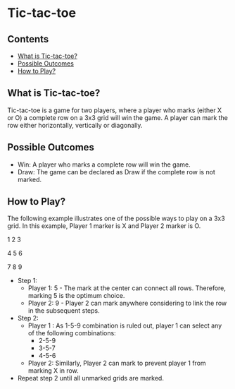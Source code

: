 # Tic-tac-toe
## Contents
* [What is Tic-tac-toe?](What-is-Tic-tac-toe?)
* [Possible Outcomes](Possible-Outcomes)
* [How to Play?](How-to-Play?)

## What is Tic-tac-toe?

Tic-tac-toe is a game for two players, where a player who marks (either X or O) a complete row on a 3x3 grid will win the game. A player can mark the row either horizontally, vertically or diagonally.

## Possible Outcomes
* Win: A player who marks a complete row will win the game.
* Draw: The game can be declared as Draw if the complete row is not marked.

## How to Play?
The following example illustrates one of the possible ways to play on a 3x3 grid. In this example, Player 1 marker is X and Player 2 marker is O.

 1 2 3
 
 4 5 6
 
 7 8 9

* Step 1: 
  * Player 1: 5 - The mark at the center can connect all rows. Therefore, marking 5 is the optimum choice.
  * Player 2: 9 - Player 2 can mark anywhere considering to link the row in the subsequent steps.
* Step 2: 
  * Player 1 : As 1-5-9 combination is ruled out, player 1 can select any of the following combinations:
    * 2-5-9
    * 3-5-7 
    * 4-5-6
  * Player 2: Similarly, Player 2 can mark to prevent player 1 from marking X in row.
* Repeat step 2 until all unmarked grids are marked. 






